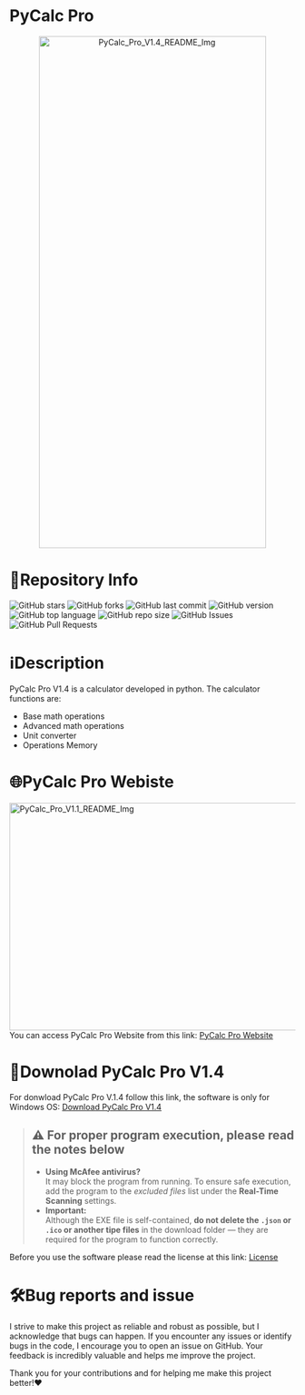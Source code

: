 # PyCalc Pro 
<div align="center">
  <img src="https://github.com/user-attachments/assets/d7d60c6c-ea95-42aa-8d28-e0819e5ac474" alt="PyCalc_Pro_V1.4_README_Img" width="400" height="900">
</div>

# 📁Repository Info
![GitHub stars](https://img.shields.io/github/stars/Lorydima/PyCalcPro)
![GitHub forks](https://img.shields.io/github/forks/Lorydima/PyCalcPro)
![GitHub last commit](https://img.shields.io/github/last-commit/Lorydima/PyCalcPro)
![GitHub version](https://img.shields.io/github/v/release/Lorydima/PyCalcPro)
![GitHub top language](https://img.shields.io/github/languages/top/Lorydima/PyCalcPro)
![GitHub repo size](https://img.shields.io/github/repo-size/Lorydima/PyCalcPro)
![GitHub Issues](https://img.shields.io/github/issues/Lorydima/PyCalcPro)
![GitHub Pull Requests](https://img.shields.io/github/issues-pr/Lorydima/PyCalcPro)

# ℹ️Description
PyCalc Pro V1.4 is a calculator developed in python. The calculator functions are:
- Base math operations
- Advanced math operations
- Unit converter
- Operations Memory 

# 🌐PyCalc Pro Webiste
<img src="https://github.com/user-attachments/assets/3ae21379-618f-4b04-9158-7047ea394874" alt="PyCalc_Pro_V1.1_README_Img" width="1200" height="400">
You can access PyCalc Pro Website from this link: <a href="https://lorydima.github.io/PyCalcPro/" target="_blank">PyCalc Pro Website</a>

# 💾Downolad PyCalc Pro V1.4
For donwload PyCalc Pro V.1.4 follow this link, the software is only for Windows OS:
<a href="https://github.com/Lorydima/PyCalcPro/releases/download/Relases_PyCalc_Pro_V1%2C4/PyCalc_Pro_V1.4_Windows.zip" download>Download PyCalc Pro V1.4</a>

> ## ⚠️ For proper program execution, please read the notes below
>- **Using McAfee antivirus?**  
  It may block the program from running. To ensure safe execution, add the program to the *excluded files* list under the **Real-Time Scanning** settings.
>- **Important:**  
  Although the EXE file is self-contained, **do not delete the `.json` or `.ico` or another tipe files** in the download folder — they are required for the program to function correctly.

Before you use the software please read the license at this link: <a href="https://github.com/Lorydima/PyCalcPro?tab=License-1-ov-file#">License</a>

# 🛠️Bug reports and issue
I strive to make this project as reliable and robust as possible, but I acknowledge that bugs can happen. If you encounter any issues or identify bugs in the code, I encourage you to open an issue on GitHub. Your feedback is incredibly valuable and helps me improve the project.

Thank you for your contributions and for helping me make this project better!❤️

